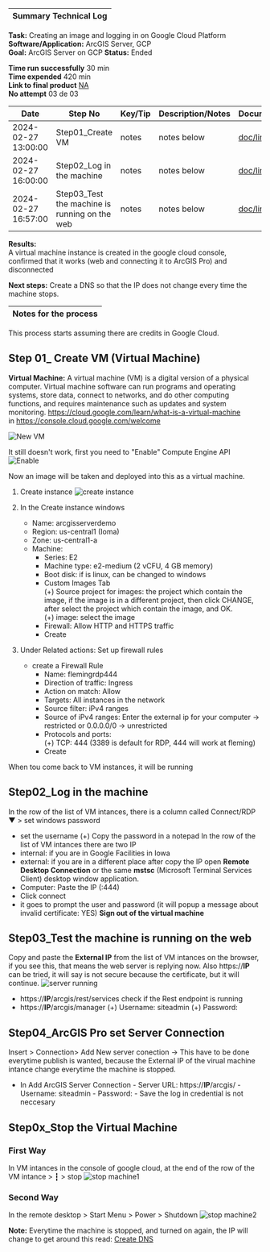 | **Summary Technical Log**                                 |
|-----------------------------------------------------------|

**Task:** Creating an image and logging in on Google Cloud Platform  
**Software/Application:** ArcGIS Server, GCP  
**Goal:** ArcGIS Server on GCP
**Status:** Ended
  
**Time run successfully** 30 min  
**Time expended**         420 min  
**Link to final product** [NA](http://www.com)  
**No attempt** 03 de 03  
  
  
| **Date**              | **Step No**                                   | **Key/Tip** | **Description/Notes** | **Documentation** |
|-----------------------|-----------------------------------------------|-------------|-----------------------|-------------------|
| 2024-02-27 13:00:00   | Step01_Create VM                              | notes       | notes below           | [doc/link](https://www.youtube.com/watch?v=dyFeyBX9jIY)          |
| 2024-02-27 16:00:00   | Step02_Log in the machine                     | notes       | notes below           | [doc/link](https://www.youtube.com/watch?v=dyFeyBX9jIY)          |  
| 2024-02-27 16:57:00   | Step03_Test the machine is running on the web | notes       | notes below           | [doc/link](https://www.youtube.com/watch?v=dyFeyBX9jIY)          |
    
**Results:**  
A virtual machine instance is created in the google cloud console, confirmed that it works (web and connecting it to ArcGIS Pro) and disconnected

**Next steps:**
Create a DNS so that the IP does not change every time the machine stops.

| **Notes for the process**                                |
|-----------------------------------------------------------|

This process starts assuming there are credits in Google Cloud. 
## Step 01_ Create VM (Virtual Machine)
**Virtual Machine:** A virtual machine (VM) is a digital version of a physical computer. Virtual machine software can run programs and operating systems, store data, connect to networks, and do other computing functions, and requires maintenance such as updates and system monitoring. https://cloud.google.com/learn/what-is-a-virtual-machine  
in https://console.cloud.google.com/welcome  
  
![New VM](../a00templates/img/img1.png)  
  
It still doesn't work, first you need to "Enable" Compute Engine API
![Enable](../a00templates/img/img2.png)  
  
      
Now an image will be taken and deployed into this as a virtual machine.  

1. Create instance ![create instance](../a00templates/img/img3.png) 

2. In the Create instance windows  
   - Name:  arcgisserverdemo  
   - Region:  us-central1 (Ioma)  
   - Zone:  us-central1-a  
   - Machine:  
     - Series: E2  
     - Machine type: e2-medium (2 vCFU, 4 GB memory)  
     - Boot disk: if is linux, can be changed to windows  
     - Custom Images Tab  
       (+) Source project for images: the project which contain the image, if the image is in a different project, then click CHANGE, after select the project which contain the image, and OK.  
       (+) image: select the image  
     - Firewall: Allow HTTP and HTTPS traffic
     - Create

3. Under Related actions: Set up firewall rules
   - create a Firewall Rule
     - Name: flemingrdp444
     - Direction of traffic: Ingress
     - Action on match: Allow
     - Targets: All instances in the network
     - Source filter: iPv4 ranges
     - Source of iPv4 ranges: Enter the external ip for your computer -> restricted or 0.0.0.0/0 -> unrestricted
     - Protocols and ports:  
       (+) TCP: 444  (3389 is default for RDP, 444 will work at fleming)
     - Create

When tou come back to VM instances, it will be running

## Step02_Log in the machine
In the row of the list of VM intances, there is a column called Connect/RDP ▼ > set windows password  
- set the username
       (+) Copy the password in a notepad
In the row of the list of VM intances there are two IP
- internal: if you are in Google Facilities in Iowa
- external: if you are in a different place
after copy the IP open **Remote Desktop Connection** or the same **mstsc** (Microsoft Terminal Services Client) desktop window application.
- Computer: Paste the IP (:444)
- Click connect
- it goes to prompt the user and password (it will popup a message about invalid certificate: YES)
**Sign out of the virtual machine**

## Step03_Test the machine is running on the web
Copy and paste the **External IP** from the list of VM intances on the browser, if you see this, that means the web server is replying now. Also https://**IP** can be tried, it will say is not secure because the certificate, but it will continue.
![server running](../a00templates/img/img4.png)

- https://**IP**/arcgis/rest/services check if the Rest endpoint is running
- https://**IP**/arcgis/manager
       (+) Username: siteadmin
       (+) Password:

## Step04_ArcGIS Pro set Server Connection
Insert > Connection> Add New server conection -> This have to be done everytime publish is wanted, because the External IP of the virual machine intance change everytime the machine is stopped. 
- In Add ArcGIS Server Connection
       - Server URL: https://**IP**/arcgis/
       - Username: siteadmin
       - Password:
       - Save the log in credential is not neccesary

## Step0x_Stop the Virtual Machine
### First Way
In VM intances in the console of google cloud, at the end of the row of the VM intance > ┇ > stop
![stop machine1](../a00templates/img/img4.png)
### Second Way
In the remote desktop > Start Menu > Power > Shutdown
![stop machine2](../a00templates/img/img4.png)

**Note:** Everytime the machine is stopped, and turned on again, the IP will change to get around this read: 
[Create DNS](https://github.com/geolaurajaimes/gislaura/blob/main/a01webdevelopment/w02_duckDNS.md)
